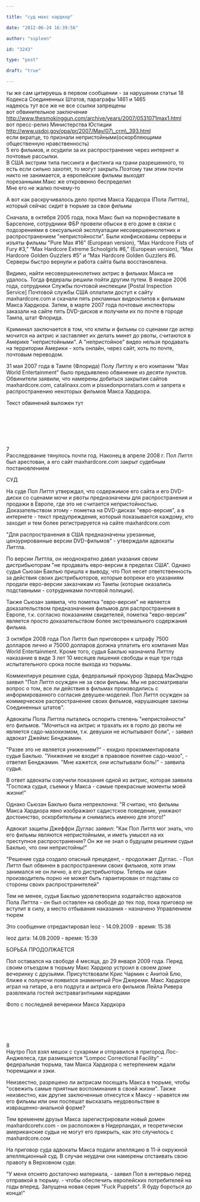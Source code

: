 ```yaml
---

title: "суд макс хардкор"

date: "2012-06-24 16:39:56"

author: "sspleen"

id: "3243"

type: "post"

draft: "true"

---
```

ты же сам цитируешь в первом сообщении - за нарушении статьи 18 Кодекса Соединенных Штатов, параграфы 1461 и 1465  
надеюсь тут все же не все ссылки запрещены  
вот обвинительное заключение http://www.thesmokinggun.com/archive/years/2007/0531071max1.html  
вот пресс-релиз Министерства Юстиции http://www.usdoj.gov/opa/pr/2007/May/07\_crm\_393.html  
если вкратце, то признали непристойными(оскорбляющими общественную нравственность)  
5 его фильмов, и осудили за их распространение через интернет и почтовые рассылки.  
В США экстрим типа писсинга и фистинга на грани разрешенного, то есть если сильно захотят, то могут закрыть.Поэтому там этим почти никто не занимается, а европейские фильмы выходят порезанными.Макс же откровенно беспределил  
Мне его не жалко почему-то  
  
А вот как раскручивалось дело против Макса Хардкора (Пола Литтла), который сейчас сидит в тюрьме за свои фильмы  
  
Сначала, в октября 2005 года, пока Макс был на порнофестивале в Барселоне, сотрудники ФБР провели обыски в его доме в связи с подозрениями в сексуальной эксплуатации несовершеннолетних и распространением "непристойности". Были конфискованы серверы и изъяты фильмы "Pure Max #16” (European version), “Max Hardcore Fists of Fury #3,” “Max Hardcore Extreme Schoolgirls #6,” (European version), “Max Hardcore Golden Guzzlers #5” и “Max Hardcore Golden Guzzlers #6. Серверы быстро вернули и работа сайта была восстановлена.  
  
Видимо, найти несовершеннолетних актрис в фильмах Макса не удалось. Тогда федералы решили пойти другим путем. В январе 2006 года, сотрудники Службы почтовой инспекции \[Postal Inspection Service\] Почтовой службы США оплатили доступ к сайту maxhardcore.com и скачали пять рекламных видеоклипов к фильмам Макса Хардкора. Затем, в марте 2007 года почтовые инспекторы заказали на сайте пять DVD-дисков и получили их по почте в городе Тампа, штат Флорида.  
  
Криминал заключается в том, что клипы и фильмы со сценами где актер мочится на актрис и заставляет их делать минет до рвоты, считаются в Америке "непристойными". А "непристойное" видео нельзя продавать на территории Америки - хоть онлайн, через сайт, хоть по почте, почтовым переводом.  
  
31 мая 2007 года в Тампе (Флорида) Полу Литтлу и его компании "Max World Entertainment" было предъявлено обвинение из десяти пунктов. Обвинители заявили, что намерены добиться закрытия сайтов maxhardcore.com, catalinaxx.com и pissedonpornstars.com и запрета к распространению некоторых фильмов Макса Хардкора.  
  
Текст обвинений выложен тут  
  
   
  
   
  
   
  
7  
Расследование тянулось почти год. Наконец в апреле 2008 г. Пол Литтл был арестован, а его сайт maxhardcore.com закрыт судебным постановлением  
  
СУД  
  
На суде Пол Литтл утверждал, что содержимое его сайта и его DVD-диски со сценами мочи и рвоты предназначены для распространения и продажи в Европе, где это не считается непристойностью. Доказательством этому - пометка на DVD-дисках "евро-версия", а в интернете - текст предупреждения, который показывается каждому, кто заходит и тем более регистрируется на сайте maxhardcore.com  
  
"Для распространения в США предназначены урезанные, цензурированные версии DVD-фильмов" - утверждали адвокаты Литтла.  
  
По версии Литтла, он неоднократно давал указания своим дистрибьюторам "не продавать евро-версии в пределах США". Однако судья Сьюзан Баклью пришла к выводу, что Пол несет ответственность за действия своих дистрибьюторов, которые вопреки его указаниям продали евро-версии заказчикам из Тампы (которые оказались подставными - сотрудниками почтовой полиции).  
  
Также Сьюзан заявила, что пометка "евро-версия" не является доказательством предназначения фильмов для распространения в Европе, т.к. согласно показаниям свидетелей, пометка "евро-версия" является просто доказательством более экстремального содержания фильма.  
  
3 октября 2008 года Пол Литтл был приговорен к штрафу 7500 долларов лично и 75000 долларов должна уплатить его компания Max World Entertainment. Кроме того, судья Баклью назначила Литтлу наказание в виде 3 лет 10 месяцев лишения свободы и еще три года испытательного срока после выхода из тюрьмы.  
  
Комментируя решение суда, федеральный прокурор Эдвард МакЭндрю заявил "Пол Литтл осужден не за свои фильмы. Мы не рассматривали вопрос о том, все ли действия в фильмах производились с информированного согласия девушек-моделей. Пол Литтл осужден за коммерческое распространение своих фильмов, нарушающее законы Соединенных штатов".  
  
Адвокаты Пола Литтла пытались оспорить степень "непристойности" его фильмов. "Мочиться на актрис и трахать их в горло до рвоты не является садо-мазохизмом, т.к. девушки не испытывают боли", - заявил адвокат Джеймс Бенджамин.  
  
"Разве это не является унижением?" - ехидно прокомментировала судья Баклью. "Унижение не входит в правовое понятие садо-мазо", - ответил Бенджамин. "Мне кажется, они испытывали боль!" - заявила судья.  
  
В ответ адвокаты озвучили показания одной из актрис, которая заявила "Госпожа судья, съемки у Макса - самые прекрасные моменты моей жизни!"  
  
Однако Сьюзан Баклью была непреклонна: "Я считаю, что фильмы Макса Хардкора явно изображают садистское поведение, унижают достоинство, оскорбительны и снимались именно для этого!"  
  
Адвокат защиты Джеффри Дуглас заявил: "Как Пол Литтл мог знать, что его фильмы являются непристойными, и иметь умысел на их преступное распространение? Он же не знал о будущем решении судьи Баклью, что они непристойны!"  
  
"Решение суда создало опасный прецедент, - продолжает Дуглас. - Пол Литтл был обвинен в распространении своих фильмов, хотя этим занимался не он лично, а его дистрибьюторы. Теперь ни один производитель порно не может быть гарантирован от подставы со стороны своих распространителей"  
  
Тем не менее, судья Баклью удовлетворила ходатайство адвокатов Пола Литтла - он был оставлен на свободе до тех пор, пока приговор не вступит в силу, а место отбывания наказания - назначено Управлением тюрем  
  
Это сообщение отредактировал leoz - 14.09.2009 - время: 15:38  
  
leoz дата: 14.09.2009 - время: 15:39  
  
БОРЬБА ПРОДОЛЖАЕТСЯ  
  
Пол оставался на свободе 4 месяца, до 29 января 2009 года. Перед своим отъездом в тюрьму Макс Хардкор устроил в своем доме вечеринку с друзьями. Присутствовали Крис Чармин с Анитой Блю, ближе к полуночи появился знаменитый Рон Джереми. Макс Хардкоре играл на гитаре, а его подруга и актриса его фильмов Лейла Ривера развлекала гостей экстравагантными нарядами  
  
Фото с последней вечеринки Макса Хардкора  
  
   
  
   
  
   
8  
Наутро Пол взял мешок с сухарями и отправился в пригород Лос-Анджелеса, где размещается "Lompoc Correctional Facility" - федеральная тюрьма, там Макса Хардкора с нетерпением ждали тюремщики и зэки.  
  
Неизвестно, разрешено ли актрисам посещать Макса в тюрьме, чтобы "освежить самые приятные воспоминания в своей жизни". Также неизвестно, как другие заключенные отнесутся к Максу - нравятся им его фильмы или они поспешат высказать неудовольствие в извращенно-анальной форме?  
  
Тем временем друзья Макса зарегистрировали новый домен maxhardcoretv.com - он расположен в Нидерландах, и теоретически американские судьи не могут его прикрыть, как это случилось с maxhardcore.сом  
  
На приговор суда адвокаты Макса подали апелляцию в 11-й окружной апелляционный суд. В случае неудачи они намерены отстаивать свою правоту в Верховном суде.  
  
"У меня отснято достаточно материала, - заявил Пол в интервью перед отправкой в тюрьму. - чтобы обеспечить европейских потребителей на годы вперед. Запущена новая серия "Fuck Puppets". Я буду бороться до конца!"